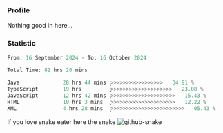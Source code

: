 ### Profile 

Nothing good in here...

### Statistic
<!--START_SECTION:waka-->

```python
From: 16 September 2024 - To: 16 October 2024

Total Time: 82 hrs 20 mins

Java              28 hrs 44 mins  ͎͎͎͎͎͎͎͎>>>>>>>>>>>>>>>>>   34.91 %
TypeScript        19 hrs          ͎͎͎͎͎>>>>>>>>>>>>>>>>>>>>   23.08 %
JavaScript        12 hrs 42 mins  ͎͎͎̞>>>>>>>>>>>>>>>>>>>>>   15.43 %
HTML              10 hrs 3 mins   ͎͎͎͙>>>>>>>>>>>>>>>>>>>>>   12.22 %
XML               4 hrs 28 mins   ͎>>>>>>>>>>>>>>>>>>>>>>>>   05.43 %
```

<!--END_SECTION:waka-->

If you love snake eater here the snake 
<picture>
  <source media="(prefers-color-scheme: dark)" srcset="https://github.com/pradana4648/pradana4648/blob/c0566a83ca6ea5f2e46bab00e717c4c82b4b5c4c/github-contribution-grid-snake-dark.svg" />
  <source media="(prefers-color-scheme: light)" srcset="https://github.com/pradana4648/pradana4648/blob/c0566a83ca6ea5f2e46bab00e717c4c82b4b5c4c/github-contribution-grid-snake.svg" />
  <img alt="github-snake" src="https://github.com/pradana4648/pradana4648/blob/c0566a83ca6ea5f2e46bab00e717c4c82b4b5c4c/github-contribution-grid-snake.svg" />
</picture>

